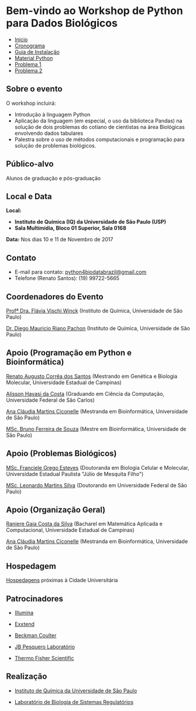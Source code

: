 # Bem-vindo ao Workshop de Python para Dados Biológicos

- [Inicio](index.md)
- [Cronograma](docs/cronograma.md)
- [Guia de Instalação](docs/guia_de_instalacao.md)
- [Material Python](docs/python.md)
- [Problema 1](docs/problema1.md)
- [Problema 2](docs/problema2.md)

## Sobre o evento

O workshop incluirá:

* Introdução à linguagem Python
* Aplicação da linguagem (em especial, o uso da biblioteca Pandas) na solução de dois problemas do cotiano de cientistas na área Biológicas envolvendo dados tabulares
* Palestra sobre o uso de métodos computacionais e programação para solução de problemas biológicos.

## Público-alvo

Alunos de graduação e pós-graduação

## Local e Data

**Local:** 
* **Instituto de Química (IQ) da Universidade de São Paulo (USP)**
* **Sala Multimídia, Bloco 01 Superior, Sala 0168**

**Data:**
Nos dias 10 e 11 de Novembro de 2017

## Contato

* E-mail para contato: python4biodatabrazil@gmail.com
* Telefone (Renato Santos): (19) 99722-5665

## Coordenadores do Evento

[Profª Dra. Flávia Vischi Winck](http://lattes.cnpq.br/5955451630722590) (Instituto de Química, Universidade de São Paulo)

[Dr. Diego Mauricio Riano Pachon](http://lattes.cnpq.br/2580825196325707) (Instituto de Química, Universidade de São Paulo)

## Apoio (Programação em Python e Bioinformática)

[Renato Augusto Corrêa dos Santos](http://lattes.cnpq.br/3339727232509001) (Mestrando em Genética e Biologia Molecular, Universidade Estadual de Campinas)

[Alisson Hayasi da Costa](http://lattes.cnpq.br/9412301988979222) (Graduando em Ciência da Computação, Universidade Federal de São Carlos)

[Ana Cláudia Martins Ciconelle](http://lattes.cnpq.br/9843982739491765) (Mestranda em Bioinformática, Universidade de São Paulo)

[MSc. Bruno Ferreira de Souza](http://lattes.cnpq.br/3718166909958453) (Mestre em Bioinformática, Universidade de São Paulo)

## Apoio (Problemas Biológicos)

[MSc. Franciele Grego Esteves](http://lattes.cnpq.br/6641338008844856) (Doutoranda em Biologia Celular e Molecular, Universidade Estadual Paulista "Júlio de Mesquita Filho")

[MSc. Leonardo Martins Silva](http://lattes.cnpq.br/5256400435234834) (Doutorando em Universidade Federal de São Paulo)

## Apoio (Organização Geral)

[Raniere Gaia Costa da Silva](http://rgaiacs.com/pages/cv.html) (Bacharel em Matemática Aplicada e Computacional, Universidade Estadual de Campinas)

[Ana Cláudia Martins Ciconelle](http://lattes.cnpq.br/9843982739491765) (Mestranda em Bioinformática, Universidade de São Paulo)

## Hospedagem

[Hospedagens](https://www.ime.usp.br/posbioinfo/curso-verao/Hospedagens_Proximas_Cidade_Universita%CC%81ria.pdf) próximas à Cidade Universitária

## Patrocinadores

* [Illumina](https://www.illumina.com/)

* [Exxtend](https://www.exxtend.com.br/)

* [Beckman Coulter](https://www.beckmancoulter.com/)

* [JB Pesquero Laboratório](www.labjbpesquero.com.br/)

* [Thermo Fisher Scientific](https://www.thermofisher.com/br/pt/home.html)

## Realização

* [Instituto de Química da Universidade de São Paulo](http://www3.iq.usp.br/)

* [Laboratório de Biologia de Sistemas Regulatórios](https://www.facebook.com/regulatory.systems.biology/)

